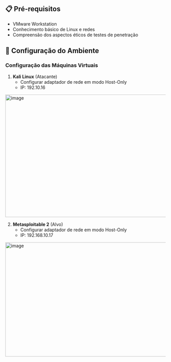 ## 📋 Pré-requisitos

- VMware Workstation  
- Conhecimento básico de Linux e redes
- Compreensão dos aspectos éticos de testes de penetração

## 🔧 Configuração do Ambiente

### Configuração das Máquinas Virtuais

1. **Kali Linux** (Atacante)
   - Configurar adaptador de rede em modo Host-Only
   - IP: 192.10.16

<img width="767" height="384" alt="image" src="https://github.com/user-attachments/assets/1a87a36e-2979-4421-a0f4-095e1d94f86b" />

2. **Metasploitable 2** (Alvo)
   - Configurar adaptador de rede em modo Host-Only
   - IP: 192.168.10.17
<img width="730" height="358" alt="image" src="https://github.com/user-attachments/assets/cb47389b-e70e-4e8b-beb5-b5a551e7d6ac" />

   
   


